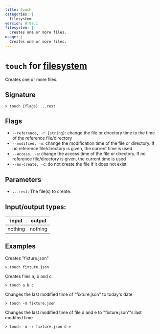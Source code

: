 ```yaml
---
title: touch
categories: |
  filesystem
version: 0.97.1
filesystem: |
  Creates one or more files.
usage: |
  Creates one or more files.
---
```

<!-- This file is automatically generated. Please edit the command in https://github.com/nushell/nushell instead. -->

# `touch` for [filesystem](/commands/categories/filesystem.md)

<div class='command-title'>Creates one or more files.</div>

## Signature

```> touch {flags} ...rest```

## Flags

 -  `--reference, -r {string}`: change the file or directory time to the time of the reference file/directory
 -  `--modified, -m`: change the modification time of the file or directory. If no reference file/directory is given, the current time is used
 -  `--access, -a`: change the access time of the file or directory. If no reference file/directory is given, the current time is used
 -  `--no-create, -c`: do not create the file if it does not exist

## Parameters

 -  `...rest`: The file(s) to create.


## Input/output types:

| input   | output  |
| ------- | ------- |
| nothing | nothing |

## Examples

Creates "fixture.json"
```nu
> touch fixture.json

```

Creates files a, b and c
```nu
> touch a b c

```

Changes the last modified time of "fixture.json" to today's date
```nu
> touch -m fixture.json

```

Changes the last modified time of file d and e to "fixture.json"'s last modified time
```nu
> touch -m -r fixture.json d e

```
